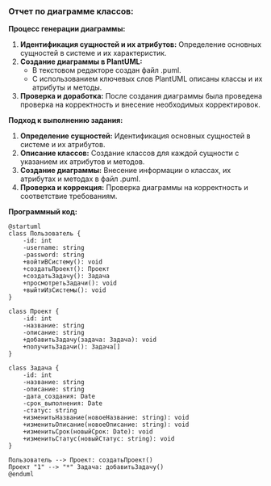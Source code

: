 ### Отчет по диаграмме классов:

**Процесс генерации диаграммы:**
1. **Идентификация сущностей и их атрибутов:** Определение основных сущностей в системе и их характеристик.
2. **Создание диаграммы в PlantUML:**
   - В текстовом редакторе создан файл .puml.
   - С использованием ключевых слов PlantUML описаны классы и их атрибуты и методы.
3. **Проверка и доработка:** После создания диаграммы была проведена проверка на корректность и внесение необходимых корректировок.

**Подход к выполнению задания:**
1. **Определение сущностей:** Идентификация основных сущностей в системе и их атрибутов.
2. **Описание классов:** Создание классов для каждой сущности с указанием их атрибутов и методов.
3. **Создание диаграммы:** Внесение информации о классах, их атрибутах и методах в файл .puml.
4. **Проверка и коррекция:** Проверка диаграммы на корректность и соответствие требованиям.

**Программный код:**

```
@startuml
class Пользователь {
    -id: int
    -username: string
    -password: string
    +войтиВСистему(): void
    +создатьПроект(): Проект
    +создатьЗадачу(): Задача
    +просмотретьЗадачи(): void
    +выйтиИзСистемы(): void
}

class Проект {
    -id: int
    -название: string
    -описание: string
    +добавитьЗадачу(задача: Задача): void
    +получитьЗадачи(): Задача[]
}

class Задача {
    -id: int
    -название: string
    -описание: string
    -дата_создания: Date
    -срок_выполнения: Date
    -статус: string
    +изменитьНазвание(новоеНазвание: string): void
    +изменитьОписание(новоеОписание: string): void
    +изменитьСрок(новыйСрок: Date): void
    +изменитьСтатус(новыйСтатус: string): void
}

Пользователь --> Проект: создатьПроект()
Проект "1" --> "*" Задача: добавитьЗадачу()
@enduml

```
